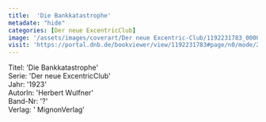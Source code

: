 ```yaml
---
title:  'Die Bankkatastrophe'
metadate: "hide"
categories: [Der neue ExcentricClub]
image: '/assets/images/coverart/Der neue Excentric-Club/1192231783_00000010.jpg'
visit: 'https://portal.dnb.de/bookviewer/view/1192231783#page/n0/mode/2up'
---
```

Titel: 'Die Bankkatastrophe' <br>
Serie: 'Der neue ExcentricClub' <br>
Jahr: '1923' <br>
AutorIn: 'Herbert Wulfner' <br>
Band-Nr: '?' <br>
Verlag: ' MignonVerlag'